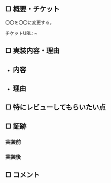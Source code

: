 ## □ 概要・チケット

〇〇を〇〇に変更する。

チケットURL: ~

## □ 実装内容・理由

- 内容
  - 
- 理由
  - 

## □ 特にレビューしてもらいたい点

## □ 証跡

### 実装前 

### 実装後

## □ コメント